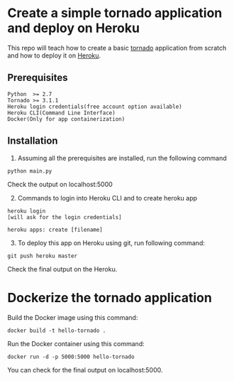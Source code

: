 # Create a simple tornado application and deploy on Heroku

This repo will teach how to create a basic [tornado](http://www.tornadoweb.org/en/stable/) application from scratch and how to deploy it on [Heroku](https://www.heroku.com/).

## Prerequisites
```
Python  >= 2.7
Tornado >= 3.1.1
Heroku login credentials(free account option available)
Heroku CLI(Command Line Interface)
Docker(Only for app containerization)
```

## Installation 
1. Assuming all the prerequisites are installed, run the following command 
```
python main.py 

```
   Check the output on localhost:5000

2. Commands to login into Heroku CLI and to create heroku app 
```
heroku login 
[will ask for the login credentials]

heroku apps: create [filename]

```

3. To deploy this app on Heroku using git, run following command:
```
git push heroku master

```
Check the final output on the Heroku.
# Dockerize the tornado application 
Build the Docker image using this command:
```
docker build -t hello-tornado . 
```
Run the Docker container using this command:
```
docker run -d -p 5000:5000 hello-tornado
```
You can check for the final output on localhost:5000. 




